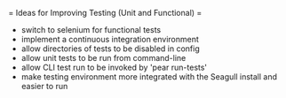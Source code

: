 <!-- Name: RFC/TestingImprovements -->
<!-- Version: 2 -->
<!-- Last-Modified: 2006/11/01 13:07:04 -->
<!-- Author: demian -->
= Ideas for Improving Testing (Unit and Functional) = 
 * switch to selenium for functional tests
 * implement a continuous integration environment
 * allow directories of tests to be disabled in config
 * allow unit tests to be run from command-line
 * allow CLI test run to be invoked by 'pear run-tests'
 * make testing environment more integrated with the Seagull install and easier to run